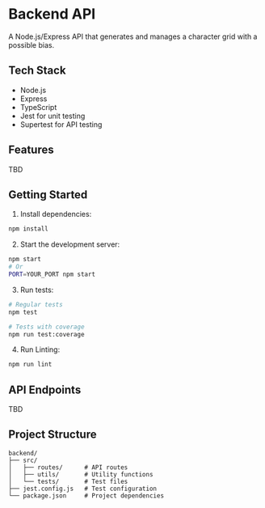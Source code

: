 # Backend API

A Node.js/Express API that generates and manages a character grid with a possible bias.

## Tech Stack
- Node.js
- Express
- TypeScript
- Jest for unit testing
- Supertest for API testing

## Features
TBD

## Getting Started

1. Install dependencies:
```bash
npm install
```

2. Start the development server:
```bash
npm start
# Or
PORT=YOUR_PORT npm start
```

3. Run tests:
```bash
# Regular tests
npm test

# Tests with coverage
npm run test:coverage
```

4. Run Linting:
```bash
npm run lint
```

## API Endpoints

TBD

## Project Structure
```
backend/
├── src/
│   ├── routes/      # API routes
│   ├── utils/       # Utility functions
│   └── tests/       # Test files
├── jest.config.js   # Test configuration
└── package.json     # Project dependencies
```
